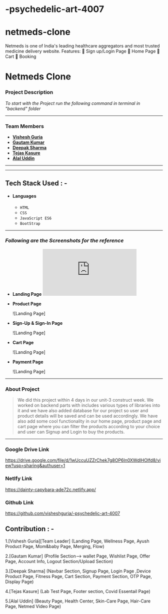 # -psychedelic-art-4007

# netmeds-clone
Netmeds is one of India's leading healthcare aggregators and most trusted medicine delivery website. Features:  Sign up/Login Page  Home Page  Cart  Booking

# Netmeds Clone

### Project Description

_To start with the Project run the following command in terminal in "backend" folder_



---

### Team Members

- **[Vishesh Guria](https://github.com/visheshguria)**
- **[Gautam Kumar](https://github.com/Tonystark102)**
- **[Deepak Sharma](https://github.com/brahmandeepak)**
- **[Tejas Kasure](https://github.com/tejaskasure)**
- **[Alal Uddin](https://github.com/alalUDDIN123)**

---

---

## Tech Stack Used : -

- #### Languages
  - `HTML`
  - `CSS`
  - `JavaScript ES6`
  - `BootStrap`


---

### _Following are the Screenshots for the reference_

- **Landing Page**
  ![Landing Page](https://github.com/visheshguria/-psychedelic-art-4007/blob/master/index.html)
  

- **Product Page**

  ![Landing Page]


- **Sign-Up & Sign-In Page**

  ![Landing Page]


- **Cart Page**

  ![Landing Page]

- **Payment Page**

  ![Landing Page]

---

### About Project

> We did this project within 4 days in our unit-3 construct week. We worked on backend parts with includes various types of libraries into it and we have also added database for our project so user and product details will be saved and can be used accordingly. We have also add some cool functionality in our home page, product page and cart page where you can filter the products according to your choice and user can Signup and Login to buy the products.

---



### Google Drive Link

https://drive.google.com/file/d/1wUccuUZZrChek7g8OP6ln0XWdIHOIfd8/view?usp=sharing&authuser=1


### Netlfy Link
https://dainty-capybara-ade72c.netlify.app/

### Github Link
https://github.com/visheshguria/-psychedelic-art-4007


## Contribution : -

1.[Vishesh Guria][Team Leader]
(Landing Page, Wellness Page, Ayush Product Page, Mom&baby Page, Merging, Flow)

2.[Gautam Kumar]
(Profile Section--> wallet Page, Wishlist Page, Offer Page, Account Info, Logout Section/Upload Section)

3.[Deepak Sharma]
(Navbar Section, Signup Page, Login Page ,Device Product Page, Fitness Page, Cart Section, Payment Section, OTP Page, Display Page)

4.[Tejas Kasure]
(Lab Test Page, Footer section, Covid Essentail Page)

5.[Alal Uddin]
(Beauty Page, Health Center, Skin-Care Page, Hair-Care Page, Netmed Video Page)


